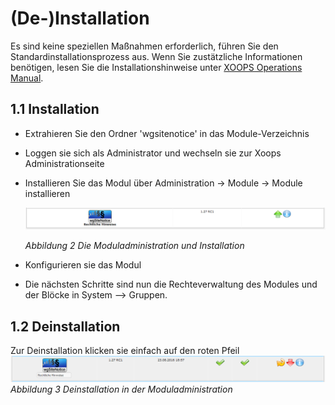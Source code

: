 # \(De-\)Installation

Es sind keine speziellen Maßnahmen erforderlich, führen Sie den Standardinstallationsprozess aus. Wenn Sie zustätzliche Informationen benötigen, lesen Sie die Installationshinweise unter [XOOPS Operations Manual](http://goo.gl/adT2i).

## 1.1 Installation

* Extrahieren Sie den Ordner 'wgsitenotice' in das Module-Verzeichnis
* Loggen sie sich als Administrator und wechseln sie zur Xoops Administrationseite
* Installieren Sie das Modul über Administration -&gt; Module -&gt; Module installieren

  ![](../.gitbook/assets/1install.png)  


  _Abbildung 2 Die Moduladministration und Installation_

* Konfigurieren sie das Modul 
* Die nächsten Schritte sind nun die Rechteverwaltung des Modules und der Blöcke in System --&gt; Gruppen.

## 1.2 Deinstallation

Zur Deinstallation klicken sie einfach auf den roten Pfeil ![](../.gitbook/assets/1uninstall.png)  
 _Abbildung 3 Deinstallation in der Moduladministration_

